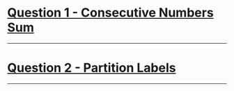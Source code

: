 # [Question 1 - Consecutive Numbers Sum](https://leetcode.com/problems/consecutive-numbers-sum/)
---
# [Question 2 - Partition Labels](https://leetcode.com/problems/partition-labels/)
---
